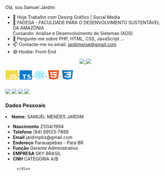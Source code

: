 Olá, sou Samuel Jardim

- 🔭 Hoje Trabalho com Desing Gráfico | Social Media
- 🌱 FADESA - FACULDADE PARA O DESENVOLVIMENTO SUSTENTÁVEL DA AMAZÔNIA <BR> 
      Cursando: Analise e Desenvolvimento de Sistemas (ADS)
- 💬 Pergunte-me sobre PHP, HTML, CSS, JavaScript ...
- 📫 Contacte-me no email: jardimwise@gmail.com
- 😄 Hoobe: Front-End 

<div align="center">
  <a href="https://github.com/samueljardim21">
  <img height="180em" src="https://github-readme-stats.vercel.app/api?username=samueljardim21&show_icons=true&theme=dracula&include_all_commits=true&count_private=true"/>
  <img height="170em" src="https://github-readme-stats.vercel.app/api/top-langs/?username=samueljardim21&layout=compact&langs_count=7&theme=dracula"/>
</div>

  <div style="display: inline_block"><br>
  <img align="center" alt="Samuel-Js" height="30" width="40" src="https://raw.githubusercontent.com/devicons/devicon/master/icons/javascript/javascript-plain.svg">
  <img align="center" alt="Samuel-Ts" height="30" width="40" src="https://raw.githubusercontent.com/devicons/devicon/master/icons/typescript/typescript-plain.svg">
  <img align="center" alt="Samuel-React" height="30" width="40" src="https://raw.githubusercontent.com/devicons/devicon/master/icons/react/react-original.svg">
  <img align="center" alt="Samuel-HTML" height="30" width="40" src="https://raw.githubusercontent.com/devicons/devicon/master/icons/html5/html5-original.svg">
  <img align="center" alt="Samuel-CSS" height="30" width="40" src="https://raw.githubusercontent.com/devicons/devicon/master/icons/css3/css3-original.svg">
</div>
  
 ##
  
  <div> 
  <a href="https://www.youtube.com/@samueljardim21" target="_blank"><img src="https://img.shields.io/badge/YouTube-FF0000?style=for-the-badge&logo=youtube&logoColor=white" target="_blank"></a>
  <a href="https://www.instagram.com/samueljardx?igsh=dDU1bWx4b281dHpm" target="_blank"><img src="https://img.shields.io/badge/-Instagram-%23E4405F?style=for-the-badge&logo=instagram&logoColor=white" target="_blank"></a> 
  <a href = "mailto:jardimwise@gmail.com"><img src="https://img.shields.io/badge/-Gmail-%23333?style=for-the-badge&logo=gmail&logoColor=white" target="_blank"></a>
  <a href="https://www.linkedin.com/in/samuel-jardim-029198242?utm_source=share&utm_campaign=share_via&utm_content=profile&utm_medium=android_app" target="_blank"><img src="https://img.shields.io/badge/-LinkedIn-%230077B5?style=for-the-badge&logo=linkedin&logoColor=white" target="_blank"></a> 
 
  <div class="fila">
   <!-- MEUS DADOS PESSOAIS -->
       <div class="col">
        <h3>Dados Pessoais</h3>
         <li>
        <strong>Nome:</strong>
        SAMUEL MENDES JARDIM
        </li>
        <ul>
        <li>
        <strong>Nascimento</strong>
        21/04/1994
        </li>
        <li>
        <strong>Telefone</strong>
        (94) 99123-7899
        </li>
        <li>
        <strong>Email</strong>
        jardimpbs@gmail.com
        </li>
        <li>
        <strong>Endereço</strong>
        Parauapebas - Pará BR
        </li>
        <li>
        <strong>Função</strong>
        <span>Gerente Administrativo</span>
        </li>
        <li>
        <strong>EMPRESA</strong>
         SKY BRASIL
         </li>
          <li>
          <strong>CNH</strong>
          CATEGORIA A/B
           </li>
     </ul>  

         </div>
